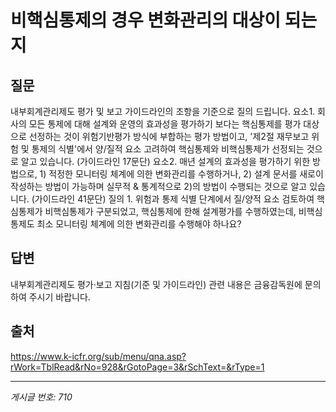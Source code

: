 # 비핵심통제의 경우 변화관리의 대상이 되는지

## 질문
내부회계관리제도 평가 및 보고 가이드라인의 조항을 기준으로 질의 드립니다.
요소1.
회사의 모든 통제에 대해 설계와 운영의 효과성을 평가하기 보다는 핵심통제를 평가 대상으로 선정하는 것이 위험기반평가 방식에 부합하는 평가 방법이고,
'제2절 재무보고 위험 및 통제의 식별'에서 양/질적 요소 고려하여 핵심통제와 비핵심통제가 선정되는 것으로 알고 있습니다.
(가이드라인 17문단)
요소2.
매년 설계의 효과성을 평가하기 위한 방법으로, 1) 적정한 모니터링 체계에 의한 변화관리를 수행하거나, 2) 설계 문서를 새로이 작성하는 방법이 가능하며 실무적 & 통계적으로 2)의 방법이 수행되는 것으로 알고 있습니다.
(가이드라인 41문단)
질의 1.
위험과 통제 식별 단계에서 질/양적 요소 검토하여 핵심통제가 비핵심통제가 구분되었고, 핵심통제에 한해 설계평가를 수행하였는데,
비핵심통제도 최소 모니터링 체계에 의한 변화관리를 수행해야 하나요?

## 답변
내부회계관리제도 평가·보고 지침(기준 및 가이드라인) 관련 내용은 금융감독원에 문의하여 주시기 바랍니다.

## 출처
https://www.k-icfr.org/sub/menu/qna.asp?rWork=TblRead&rNo=928&rGotoPage=3&rSchText=&rType=1

---
*게시글 번호: 710*
